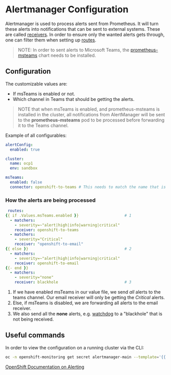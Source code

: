 # Alertmanager Configuration
Alertmanager is used to process alerts sent from Prometheus. It will turn these alerts into notifications that can be sent to external systems. These are called [receivers](https://prometheus.io/docs/alerting/latest/configuration/#receiver). In order to ensure only the wanted alerts gets through, one can filter them when setting up [routes](https://prometheus.io/docs/alerting/latest/configuration/#route).

> NOTE: In order to sent alerts to Microsoft Teams, the [prometheus-msteams](https://code.bbraun.io/IT-WI-OpenShift/multi-cluster-configs/tree/main/base/prometheus-msteams) chart needs to be installed.

## Configuration
The customizable values are:
- If msTeams is enabled or not.
- Which channel in Teams that should be getting the alerts.
> NOTE that when msTeams is enabled, and prometheus-msteams is installed in the cluster, all notifications from AlertManager will be sent to the **prometheus-msteams** pod to be processed before forwarding it to the Teams channel.

Example of all configurables:
```yaml
alertConfig:
  enabled: true

cluster:
  name: ocp1
  env: sandbox

msTeams:
  enabled: false
  connector: openshift-to-teams # This needs to match the name that is used for prometheus-msteams
```

### How the alerts are being processed
```yaml
 routes:
{{ if .Values.msTeams.enabled }}                    # 1
  - matchers:
    - severity=~"alert|high|info|warning|critical"
    receiver: openshift-to-teams
  - matchers:
    - severity="Critical"
    receiver: "openshift-to-email"
{{ else }}                                          # 2
  - matchers:
    - severity=~"alert|high|info|warning|critical"
    receiver: openshift-to-email
{{- end }}
  - matchers:
    - severity="none"
    receiver: blackhole                             # 3
```
1. If we have enabled msTeams in our value file, we send _all_ alerts to the teams channel. Our email receiver will only be getting the _Critical_ alerts.
2. Else, if msTeams is disabled, we are forwarding all alerts to the email receiver.
3. We also send all the **none** alerts, e.g. [watchdog](https://runbooks.prometheus-operator.dev/runbooks/general/watchdog/#watchdog) to a "blackhole" that is not being received.

## Useful commands
In order to view the configuration on a running cluster via the CLI:
```bash
oc -n openshift-monitoring get secret alertmanager-main --template='{{ index .data "alertmanager.yaml" }}' |base64 -d 
```

[OpenShift Documentation on Alerting](https://docs.openshift.com/container-platform/latest/monitoring/managing-alerts.html)
